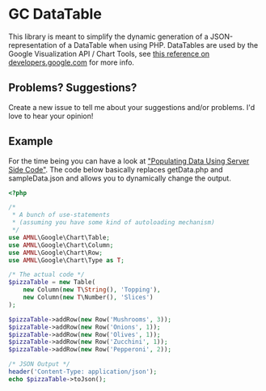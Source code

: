# GC DataTable
This library is meant to simplify the dynamic generation of a JSON-representation of a DataTable when using PHP. DataTables are used by the Google Visualization API / Chart Tools, see [this reference on developers.google.com](https://developers.google.com/chart/interactive/docs/reference#dataparam) for more info.

## Problems? Suggestions?
Create a new issue to tell me about your suggestions and/or problems. I'd love to hear your opinion!

## Example
For the time being you can have a look at ["Populating Data Using Server Side Code"](https://developers.google.com/chart/interactive/docs/php_example).
The code below basically replaces getData.php and sampleData.json and allows you to dynamically change the output.
```php
<?php

/*
 * A bunch of use-statements
 * (assuming you have some kind of autoloading mechanism)
 */
use AMNL\Google\Chart\Table;
use AMNL\Google\Chart\Column;
use AMNL\Google\Chart\Row;
use AMNL\Google\Chart\Type as T;

/* The actual code */
$pizzaTable = new Table(
    new Column(new T\String(), 'Topping'),
    new Column(new T\Number(), 'Slices')
);

$pizzaTable->addRow(new Row('Mushrooms', 3));
$pizzaTable->addRow(new Row('Onions', 1));
$pizzaTable->addRow(new Row('Olives', 1));
$pizzaTable->addRow(new Row('Zucchini', 1));
$pizzaTable->addRow(new Row('Pepperoni', 2));

/* JSON Output */
header('Content-Type: application/json');
echo $pizzaTable->toJson();
```